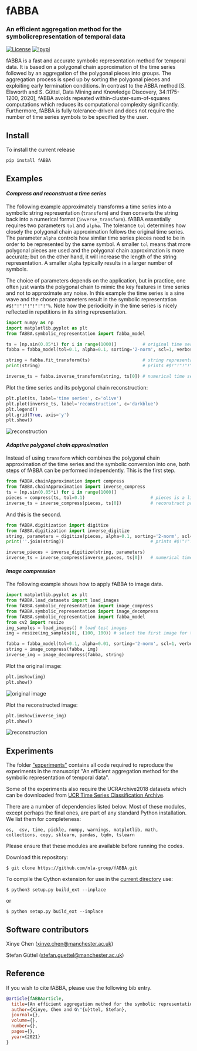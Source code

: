 # fABBA

### An efficient aggregation method for the symbolicrepresentation of temporal data

[![License](https://img.shields.io/badge/License-BSD%203--Clause-blue.svg)](https://opensource.org/licenses/BSD-3-Clause)
[![!pypi](https://img.shields.io/pypi/v/fABBA?color=orange)](https://pypi.org/project/fABBA/)

fABBA is a fast and accurate symbolic representation method for temporal data. 
It is based on a polygonal chain approximation of the time series followed by an aggregation of the polygonal pieces into groups. 
The aggregation process is sped up by sorting the polygonal pieces and exploiting early termination conditions. 
In contrast to the ABBA method [S. Elsworth and S. Güttel, Data Mining and Knowledge Discovery, 34:1175-1200, 2020], fABBA avoids repeated within-cluster-sum-of-squares computations which reduces its computational complexity significantly.
Furthermore, fABBA is fully tolerance-driven and does not require the number of time series symbols to be specified by the user. 

## Install
To install the current release
```
pip install fABBA
```


## Examples 

#### *Compress and reconstruct a time series*

The following example approximately transforms a time series into a symbolic string representation (`transform`) and then converts the string back into a numerical format (`inverse_transform`). fABBA essentially requires two parameters `tol` and `alpha`. The tolerance `tol` determines how closely the polygonal chain approximation follows the original time series. The parameter `alpha` controls how similar time series pieces need to be in order to be represented by the same symbol. A smaller `tol` means that more polygonal pieces are used and the polygonal chain approximation is more accurate; but on the other hand, it will increase the length of the string representation. A smaller `alpha` typically results in a larger number of symbols. 

The choice of parameters depends on the application, but in practice, one often just wants the polygonal chain to mimic the key features in time series and not to approximate any noise. In this example the time series is a sine wave and the chosen parameters result in the symbolic representation `#$!"!"!"!"!"!"!"%`. Note how the periodicity in the time series is nicely reflected in repetitions in its string representation.

```python
import numpy as np
import matplotlib.pyplot as plt
from fABBA.symbolic_representation import fabba_model

ts = [np.sin(0.05*i) for i in range(1000)]          # original time series
fabba = fabba_model(tol=0.1, alpha=0.1, sorting='2-norm', scl=1, verbose=0)

string = fabba.fit_transform(ts)                    # string representation of the time series
print(string)                                       # prints #$!"!"!"!"!"!"!"%

inverse_ts = fabba.inverse_transform(string, ts[0]) # numerical time series reconstruction
```

Plot the time series and its polygonal chain reconstruction:
```python
plt.plot(ts, label='time series', c='olive')
plt.plot(inverse_ts, label='reconstruction', c='darkblue')
plt.legend()
plt.grid(True, axis='y')
plt.show()
```

![reconstruction](https://raw.githubusercontent.com/umtsd/C_temp_img/main/fABBAdemo/demo.png)


#### *Adaptive polygonal chain approximation*

Instead of using `transform` which combines the polygonal chain approximation of the time series and the symbolic conversion into one, both steps of fABBA can be performed independently. This is the first step.

```python
from fABBA.chainApproximation import compress
from fABBA.chainApproximation import inverse_compress
ts = [np.sin(0.05*i) for i in range(1000)]
pieces = compress(ts, tol=0.1)                         # pieces is a list of the polygonal chain pieces
inverse_ts = inverse_compress(pieces, ts[0])           # reconstruct polygonal chain from pieces
```

And this is the second.

```python
from fABBA.digitization import digitize
from fABBA.digitization import inverse_digitize
string, parameters = digitize(pieces, alpha=0.1, sorting='2-norm', scl=1) # compression of the polygon
print(''.join(string))                                 # prints #$!"!"!"!"!"!"!"%

inverse_pieces = inverse_digitize(string, parameters)
inverse_ts = inverse_compress(inverse_pieces, ts[0])   # numerical time series reconstruction
```


#### *Image compression*

The following example shows how to apply fABBA to image data.

```python
import matplotlib.pyplot as plt
from fABBA.load_datasets import load_images
from fABBA.symbolic_representation import image_compress
from fABBA.symbolic_representation import image_decompress
from fABBA.symbolic_representation import fabba_model
from cv2 import resize
img_samples = load_images() # load test images
img = resize(img_samples[0], (100, 100)) # select the first image for test

fabba = fabba_model(tol=0.1, alpha=0.01, sorting='2-norm', scl=1, verbose=1)
string = image_compress(fabba, img)
inverse_img = image_decompress(fabba, string)
```

Plot the original image:
```python
plt.imshow(img)
plt.show()
```

![original image](https://github.com/umtsd/C_temp_img/raw/main/fABBAdemo/img.png)

Plot the reconstructed image:
```python
plt.imshow(inverse_img)
plt.show()
```

![reconstruction](https://github.com/umtsd/C_temp_img/raw/main/fABBAdemo/inverse_img.png)

## Experiments

The folder ["experiments"](https://github.com/nla-group/fABBA/tree/master/experiments) contains all code required to reproduce the experiments in the manuscript "An efficient aggregation method for the symbolic representation of temporal data".

Some of the experiments also require the UCRArchive2018 datasets which can be downloaded from [UCR Time Series Classification Archive](https://www.cs.ucr.edu/~eamonn/time_series_data_2018/).

There are a number of dependencies listed below. Most of these modules, except perhaps the final ones, are part of any standard Python installation. We list them for completeness:

`os,  csv, time, pickle, numpy, warnings, matplotlib, math, collections, copy, sklearn, pandas, tqdm, tslearn`

Please ensure that these modules are available before running the codes.

Download this repository:
```
$ git clone https://github.com/nla-group/fABBA.git
```

To compile the Cython extension for use in the [current directory](https://github.com/nla-group/fABBA/tree/master/experiments/src)  use:
```
$ python3 setup.py build_ext --inplace
```
or 
```
$ python setup.py build_ext --inplace
```


## Software contributors

Xinye Chen (<xinye.chen@manchester.ac.uk>)

Stefan Güttel (<stefan.guettel@manchester.ac.uk>)


## Reference

If you wish to cite fABBA, please use the following bib entry.

```bibtex
@article{fABBAarticle,
  title={An efficient aggregation method for the symbolic representation of temporal data},
  author={Xinye, Chen and G\"{u}ttel, Stefan},
  journal={},
  volume={},
  number={},
  pages={},
  year={2021}
}
```

